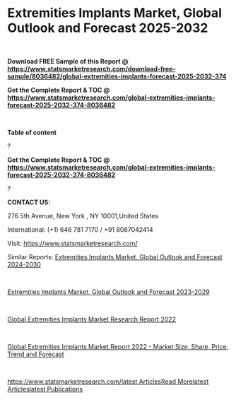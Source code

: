<h1>Extremities Implants Market, Global Outlook and Forecast 2025-2032</h1><br/><p><strong>Download FREE Sample of this Report @ <a href="https://www.statsmarketresearch.com/download-free-sample/8036482/global-extremities-implants-forecast-2025-2032-374">https://www.statsmarketresearch.com/download-free-sample/8036482/global-extremities-implants-forecast-2025-2032-374</a></strong></p>
 
 
 
 <div><b>Get the Complete Report & TOC @ <a href="https://www.statsmarketresearch.com/global-extremities-implants-forecast-2025-2032-374-8036482">https://www.statsmarketresearch.com/global-extremities-implants-forecast-2025-2032-374-8036482</a></b></div>
 
 
 
 <p><br />
 
 <b>Table of content</b></p>
 
 
 
 <p>? </p>
 
 
 
 <div><b>Get the Complete Report & TOC @ <a href="https://www.statsmarketresearch.com/global-extremities-implants-forecast-2025-2032-374-8036482">https://www.statsmarketresearch.com/global-extremities-implants-forecast-2025-2032-374-8036482</a></b></div>
 
 
 
 <p>? </p>
 
 
 
 <p><b>CONTACT US:</b><br />
 
 276 5th Avenue, New York , NY 10001,United States<br />
 
 International: (+1) 646 781 7170 / +91 8087042414<br />
 
 Visit: <a href="https://www.statsmarketresearch.com/">https://www.statsmarketresearch.com/</a><br />
 
 Similar Reports: <a href="https://www.statsmarketresearch.com/global-extremities-implants-forecast-2025-2032-374-8036482">Extremities Implants Market, Global Outlook and Forecast 2024-2030</a><br />
 
 <br />
 
 <a href="https://www.statsmarketresearch.com/global-extremities-implants-forecast-2025-2032-374-8036482">Extremities Implants Market, Global Outlook and Forecast 2023-2029</a><br />
 
 <br />
 
 <a href="https://www.statsmarketresearch.com/global-extremities-implants-forecast-2025-2032-374-8036482">Global Extremities Implants Market Research Report 2022</a><br />
 
 <br />
 
 <a href="https://www.statsmarketresearch.com/global-extremities-implants-forecast-2025-2032-374-8036482">Global Extremities Implants Market Report 2022 - Market Size, Share, Price, Trend and Forecast</a><br />
 
 <br />
 
 <a href="https://gyeongbokgung.com">https://www.statsmarketresearch.com/</a><a href="https://hallyeomaritime.com">latest Articles</a><a href="https://jingwansa.com">Read More</a><a href="https://nguoiviet.jp/">latest Articles</a><a href="https://www.intelmarketresearch.com/">latest Publications</a></p>